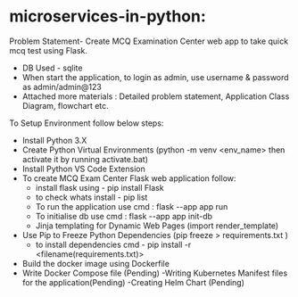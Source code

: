 # microservices-in-python:

Problem Statement- Create MCQ Examination Center web app to take quick mcq test using Flask. 
- DB Used - sqlite 
- When start the application, to login as admin, use username & password as admin/admin@123
- Attached more materials : Detailed problem statement,  Application Class Diagram, flowchart etc.

To Setup Environment follow below steps:

- Install Python 3.X
- Create Python Virtual Environments (python -m venv <env_name>  then activate it by running activate.bat)
- Install Python VS Code Extension
- To create MCQ Exam Center Flask web application follow:
    - install flask using - pip install Flask
    - to check whats install - pip list
    - To run the application use cmd : flask --app app run
    - To initialise db use cmd : flask --app app init-db
    - Jinja templating for Dynamic Web Pages (import render_template)
- Use Pip to Freeze Python Dependencies (pip freeze  > requirements.txt )
    - to install dependencies cmd - pip install -r <filename(requirements.txt)>
- Build the docker image using Dockerfile
- Write Docker Compose file (Pending)
-Writing Kubernetes Manifest files for the application(Pending)
-Creating Helm Chart (Pending)

